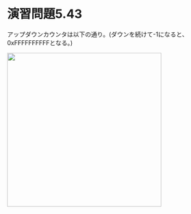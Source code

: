# 演習問題5.43

アップダウンカウンタは以下の通り。(ダウンを続けて-1になると、0xFFFFFFFFFFとなる。)



<img src="https://horie-t.github.io/DigitalDesignAndComputerArchitecture-Ans/images/ex5-43/ex5-43.svg" width="360px" />
